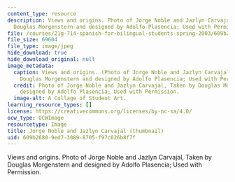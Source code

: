 ```yaml
---
content_type: resource
description: Views and origins. Photo of Jorge Noble and Jazlyn Carvajal, Taken by
  Douglas Morgenstern and designed by Adolfo Plasencia; Used with Permission.
file: /courses/21g-714-spanish-for-bilingual-students-spring-2003/609b26809ed730898705f97c026b8f7f_21g-714s03.jpg
file_size: 69604
file_type: image/jpeg
hide_download: true
hide_download_original: null
image_metadata:
  caption: Views and origins. (Photo of Jorge Noble and Jazlyn Carvajal, Taken by
    Douglas Morgenstern and designed by Adolfo Plasencia; Used with Permission)
  credit: Photo of Jorge Noble and Jazlyn Carvajal, Taken by Douglas Morgenstern and
    designed by Adolfo Plasencia; Used with Permission.
  image-alt: A Collage of Student Art.
learning_resource_types: []
license: https://creativecommons.org/licenses/by-nc-sa/4.0/
ocw_type: OCWImage
resourcetype: Image
title: Jorge Noble and Jazlyn Carvajal (thumbnail)
uid: 609b2680-9ed7-3089-8705-f97c026b8f7f
---
```

Views and origins. Photo of Jorge Noble and Jazlyn Carvajal, Taken by Douglas Morgenstern and designed by Adolfo Plasencia; Used with Permission.